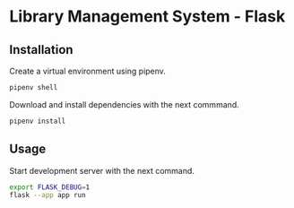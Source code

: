 # Library Management System - Flask


## Installation

Create a virtual environment using pipenv.
```bash
pipenv shell
```

Download and install dependencies with the next commmand.
```bash
pipenv install
```

## Usage

Start development server with the next command.
```bash
export FLASK_DEBUG=1
flask --app app run
```
